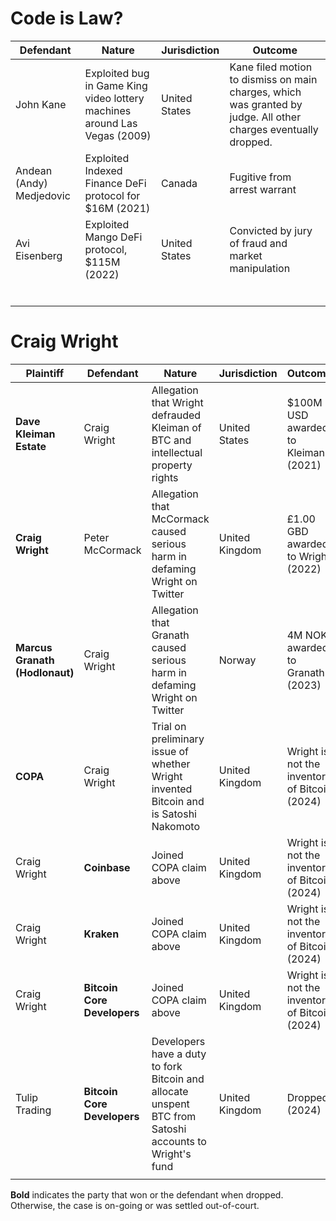 # Code is Law?

| Defendant                | Nature                                                       | Jurisdiction  | Outcome                                                      |
| ------------------------ | ------------------------------------------------------------ | ------------- | ------------------------------------------------------------ |
| John Kane                | Exploited bug in Game King video lottery machines around Las Vegas (2009) | United States | Kane filed motion to dismiss on main charges, which was granted by judge. All other charges eventually dropped. |
| Andean (Andy) Medjedovic | Exploited Indexed Finance DeFi protocol for $16M (2021)      | Canada        | Fugitive from arrest warrant                                 |
| Avi Eisenberg            | Exploited Mango DeFi protocol, $115M (2022)                  | United States | Convicted by jury of fraud and market manipulation           |
|                          |                                                              |               |                                                              |
|                          |                                                              |               |                                                              |
|                          |                                                              |               |                                                              |
|                          |                                                              |               |                                                              |
|                          |                                                              |               |                                                              |
|                          |                                                              |               |                                                              |



# Craig Wright

| Plaintiff                      | Defendant                   | Nature                                                       | Jurisdiction   | Outcome                                      |
| ------------------------------ | --------------------------- | ------------------------------------------------------------ | -------------- | -------------------------------------------- |
| **Dave Kleiman Estate**        | Craig Wright                | Allegation that Wright defrauded Kleiman of BTC and intellectual property rights | United States  | $100M USD awarded to Kleiman (2021)          |
| **Craig Wright**               | Peter McCormack             | Allegation that McCormack caused serious harm in defaming Wright on Twitter | United Kingdom | £1.00 GBD awarded to Wright (2022)           |
| **Marcus Granath (Hodlonaut)** | Craig Wright                | Allegation that Granath caused serious harm in defaming Wright on Twitter | Norway         | 4M NOK awarded to Granath (2023)             |
| **COPA**                       | Craig Wright                | Trial on preliminary issue of whether Wright invented Bitcoin and is Satoshi Nakomoto | United Kingdom | Wright is not the inventor of Bitcoin (2024) |
| Craig Wright                   | **Coinbase**                | Joined COPA claim above                                      | United Kingdom | Wright is not the inventor of Bitcoin (2024) |
| Craig Wright                   | **Kraken**                  | Joined COPA claim above                                      | United Kingdom | Wright is not the inventor of Bitcoin (2024) |
| Craig Wright                   | **Bitcoin Core Developers** | Joined COPA claim above                                      | United Kingdom | Wright is not the inventor of Bitcoin (2024) |
| Tulip Trading                  | **Bitcoin Core Developers** | Developers have a duty to fork Bitcoin and allocate unspent BTC from Satoshi accounts to Wright's fund | United Kingdom | Dropped (2024)                               |
|                                |                             |                                                              |                |                                              |

**Bold** indicates the party that won or the defendant when dropped. Otherwise, the case is on-going or was settled out-of-court.
